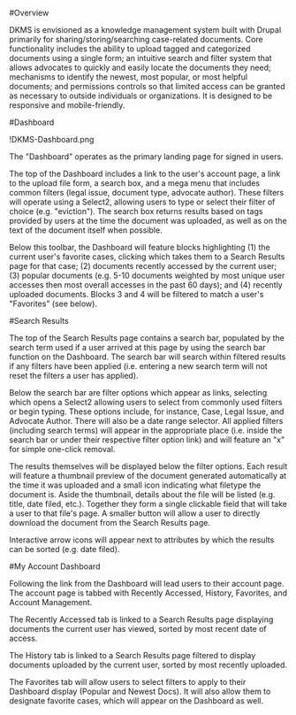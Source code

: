 #Overview

DKMS is envisioned as a knowledge management system built with Drupal primarily for sharing/storing/searching case-related documents. Core functionality includes the ability to upload tagged and categorized documents using a single form; an intuitive search and filter system that allows advocates to quickly and easily locate the documents they need; mechanisms to identify the newest, most popular, or most helpful documents; and permissions controls so that limited access can be granted as necessary to outside individuals or organizations. It is designed to be responsive and mobile-friendly.


#Dashboard

!DKMS-Dashboard.png

The "Dashboard" operates as the primary landing page for signed in users.

The top of the Dashboard includes a link to the user's account page, a link to the upload file form, a search box, and a mega menu that includes common filters (legal issue, document type, advocate author). These filters will operate using a Select2, allowing users to type or select their filter of choice (e.g. "eviction"). The search box returns results based on tags provided by users at the time the document was uploaded, as well as on the text of the document itself when possible.

Below this toolbar, the Dashboard will feature blocks highlighting (1) the current user's favorite cases, clicking which takes them to a Search Results page for that case; (2) documents recently accessed by the current user; (3) popular documents (e.g. 5-10 documents weighted by most unique user accesses then most overall accesses in the past 60 days); and (4) recently uploaded documents. Blocks 3 and 4 will be filtered to match a user's "Favorites" (see below).


#Search Results

The top of the Search Results page contains a search bar, populated by the search term used if a user arrived at this page by using the search bar function on the Dashboard. The search bar will search within filtered results if any filters have been applied (i.e. entering a new search term will not reset the filters a user has applied).

Below the search bar are filter options which appear as links, selecting which opens a Select2 allowing users to select from commonly used filters or begin typing. These options include, for instance, Case, Legal Issue, and Advocate Author. There will also be a date range selector. All applied filters (including search terms) will appear in the appropriate place (i.e. inside the search bar or under their respective filter option link) and will feature an "x" for simple one-click removal.

The results themselves will be displayed below the filter options. Each result will feature a thumbnail preview of the document generated automatically at the time it was uploaded and a small icon indicating what filetype the document is. Aside the thumbnail, details about the file will be listed (e.g. title, date filed, etc.). Together they form a single clickable field that will take a user to that file's page. A smaller button will allow a user to directly download the document from the Search Results page.

Interactive arrow icons will appear next to attributes by which the results can be sorted (e.g. date filed).


#My Account Dashboard

Following the link from the Dashboard will lead users to their account page. The account page is tabbed with Recently Accessed, History, Favorites, and Account Management.

The Recently Accessed tab is linked to a Search Results page displaying documents the current user has viewed, sorted by most recent date of access.

The History tab is linked to a Search Results page filtered to display documents uploaded by the current user, sorted by most recently uploaded.

The Favorites tab will allow users to select filters to apply to their Dashboard display (Popular and Newest Docs). It will also allow them to designate favorite cases, which will appear on the Dashboard as well.
